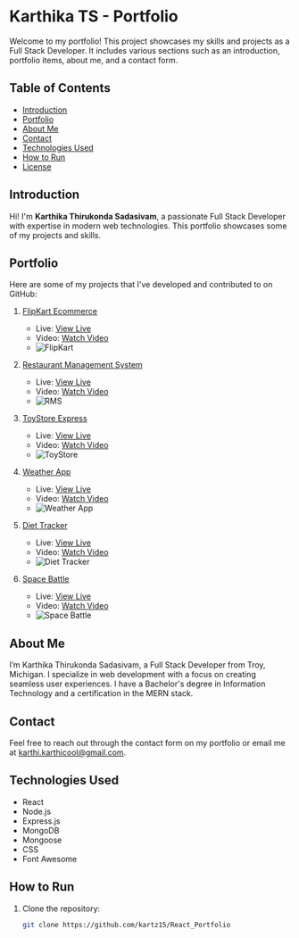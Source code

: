 # Karthika TS - Portfolio

Welcome to my portfolio! This project showcases my skills and projects as a Full Stack Developer. It includes various sections such as an introduction, portfolio items, about me, and a contact form.

## Table of Contents

- [Introduction](#introduction)
- [Portfolio](#portfolio)
- [About Me](#about-me)
- [Contact](#contact)
- [Technologies Used](#technologies-used)
- [How to Run](#how-to-run)
- [License](#license)

## Introduction

Hi! I'm **Karthika Thirukonda Sadasivam**, a passionate Full Stack Developer with expertise in modern web technologies. This portfolio showcases some of my projects and skills.

## Portfolio

Here are some of my projects that I've developed and contributed to on GitHub:

1. [FlipKart Ecommerce](https://github.com/kartz15/SBA_REACT_API)
   - Live: [View Live](https://earnest-taiyaki-e5af4f.netlify.app/)
   - Video: [Watch Video](https://www.youtube.com/watch?v=LZpwqvTjOBg)
   - ![FlipKart](images/Flipkart.png)

2. [Restaurant Management System](https://github.com/kartz15/CAPSTONE_RMS)
   - Live: [View Live](https://your-live-link.com)
   - Video: [Watch Video](https://www.youtube.com/watch?v=NwBZfL0sFzw)
   - ![RMS](images/RMS.png)

3. [ToyStore Express](https://github.com/kartz15/SBA_MONGOOSE_TOYSTORE)
   - Live: [View Live](https://your-live-link.com)
   - Video: [Watch Video](https://www.youtube.com/watch?v=9C86IkTZ-M8&t=1s)
   - ![ToyStore](images/Toystore.png)

4. [Weather App](https://github.com/kartz15/SBA_Weather_APP_API)
   - Live: [View Live](https://kartz15.github.io/SBA_Weather_APP_API/)
   - Video: [Watch Video](https://www.youtube.com/watch?v=hbPU8ijvtzA&feature=youtu.be)
   - ![Weather App](images/WeatherApp.png)

5. [Diet Tracker](https://github.com/kartz15/SBA_DIET_TRACK)
   - Live: [View Live](https://kartz15.github.io/SBA_DIET_TRACK/)
   - Video: [Watch Video](https://www.youtube.com/watch?v=CJDO3RFFLB0)
   - ![Diet Tracker](images/DietTracker.png)

6. [Space Battle](https://github.com/kartz15/SPACE_BATTLE_GAME)
   - Live: [View Live](https://kartz15.github.io/SPACE_BATTLE_GAME/)
   - Video: [Watch Video](https://www.youtube.com/watch?v=CcK-OmFMTk0)
   - ![Space Battle](images/SpaceBattle.png)

## About Me

I’m Karthika Thirukonda Sadasivam, a Full Stack Developer from Troy, Michigan. I specialize in web development with a focus on creating seamless user experiences. I have a Bachelor's degree in Information Technology and a certification in the MERN stack.

## Contact

Feel free to reach out through the contact form on my portfolio or email me at [karthi.karthicool@gmail.com](mailto:karthi.karthicool@gmail.com).

## Technologies Used

- React
- Node.js
- Express.js
- MongoDB
- Mongoose
- CSS
- Font Awesome

## How to Run

1. Clone the repository:
   ```bash
   git clone https://github.com/kartz15/React_Portfolio
